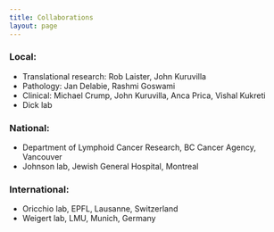 ```yaml
---
title: Collaborations
layout: page
---
```


### Local:

- Translational research: Rob Laister, John Kuruvilla
- Pathology: Jan Delabie, Rashmi Goswami
- Clinical: Michael Crump, John Kuruvilla, Anca Prica, Vishal Kukreti
- Dick lab

### National:

- Department of Lymphoid Cancer Research, BC Cancer Agency, Vancouver
- Johnson lab, Jewish General Hospital, Montreal

### International:

- Oricchio lab, EPFL, Lausanne, Switzerland
- Weigert lab, LMU, Munich, Germany
